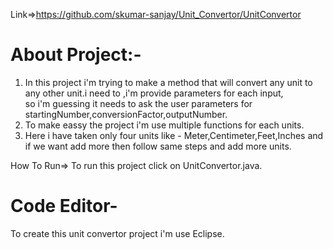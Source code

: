 Link=>https://github.com/skumar-sanjay/Unit_Convertor/UnitConvertor

About Project:-
==============
1) In this project i'm trying to make a method that will convert any unit to any other unit.i need to ,i'm provide parameters for each input,<br> so i'm guessing it needs to ask the user parameters for startingNumber,conversionFactor,outputNumber.
2) To make eassy the project i'm use multiple functions for each units.
3) Here i have taken only four units like - Meter,Centimeter,Feet,Inches  and if we want add more then follow same steps and add more units.

How To Run=>
To run this project click on UnitConvertor.java.


Code Editor-
============
   To create this unit convertor project i'm use Eclipse.
